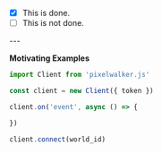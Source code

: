 <!-- This Pull Request has implemented/ has to implement -->

- [x] This is done. <!-- Add commit links here, when certain features where affected. -->
- [ ] This is not done.

--- <!-- Add one or many examples of using the SDK with the newly implemented features, remove block if not needed. -->

**Motivating Examples**

```ts
import Client from 'pixelwalker.js'

const client = new Client({ token })

client.on('event', async () => {

})

client.connect(world_id)
```

